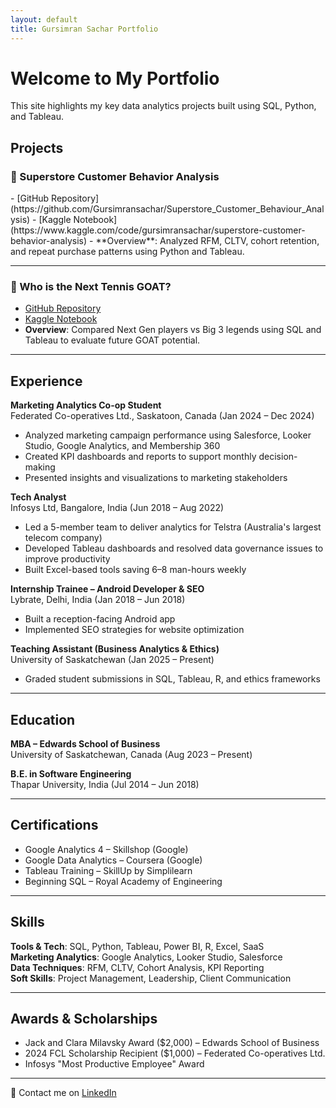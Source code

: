 ```yaml
---
layout: default
title: Gursimran Sachar Portfolio
---
```


# Welcome to My Portfolio

This site highlights my key data analytics projects built using SQL, Python, and Tableau.

## Projects

### 🧮 Superstore Customer Behavior Analysis
<p style="margin:0">- [GitHub Repository](https://github.com/Gursimransachar/Superstore_Customer_Behaviour_Analysis)
- [Kaggle Notebook](https://www.kaggle.com/code/gursimransachar/superstore-customer-behavior-analysis)
- **Overview**: Analyzed RFM, CLTV, cohort retention, and repeat purchase patterns using Python and Tableau.

---
### 🎾 Who is the Next Tennis GOAT?
- [GitHub Repository](https://github.com/Gursimransachar/next-tennis-goat-analysis)
- [Kaggle Notebook](https://www.kaggle.com/code/gursimransachar/next-tennis-goat)
- **Overview**: Compared Next Gen players vs Big 3 legends using SQL and Tableau to evaluate future GOAT potential.

---
## Experience
**Marketing Analytics Co-op Student**  
Federated Co-operatives Ltd., Saskatoon, Canada (Jan 2024 – Dec 2024)
- Analyzed marketing campaign performance using Salesforce, Looker Studio, Google Analytics, and Membership 360  
- Created KPI dashboards and reports to support monthly decision-making  
- Presented insights and visualizations to marketing stakeholders  

**Tech Analyst**  
Infosys Ltd, Bangalore, India (Jun 2018 – Aug 2022)
- Led a 5-member team to deliver analytics for Telstra (Australia's largest telecom company)  
- Developed Tableau dashboards and resolved data governance issues to improve productivity  
- Built Excel-based tools saving 6–8 man-hours weekly  

**Internship Trainee – Android Developer & SEO**  
Lybrate, Delhi, India (Jan 2018 – Jun 2018)
- Built a reception-facing Android app  
- Implemented SEO strategies for website optimization  

**Teaching Assistant (Business Analytics & Ethics)**  
University of Saskatchewan (Jan 2025 – Present)<br>
- Graded student submissions in SQL, Tableau, R, and ethics frameworks

---
## Education
**MBA – Edwards School of Business**  
University of Saskatchewan, Canada (Aug 2023 – Present)

**B.E. in Software Engineering**  
Thapar University, India (Jul 2014 – Jun 2018)

---
## Certifications
- Google Analytics 4 – Skillshop (Google)
- Google Data Analytics – Coursera (Google)
- Tableau Training – SkillUp by Simplilearn
- Beginning SQL – Royal Academy of Engineering

---
## Skills
**Tools & Tech**: SQL, Python, Tableau, Power BI, R, Excel, SaaS  
**Marketing Analytics**: Google Analytics, Looker Studio, Salesforce  
**Data Techniques**: RFM, CLTV, Cohort Analysis, KPI Reporting  
**Soft Skills**: Project Management, Leadership, Client Communication  

---
## Awards & Scholarships
- Jack and Clara Milavsky Award ($2,000) – Edwards School of Business  
- 2024 FCL Scholarship Recipient ($1,000) – Federated Co-operatives Ltd.  
- Infosys "Most Productive Employee" Award

---

📧 Contact me on [LinkedIn](https://www.linkedin.com/in/gs098/)
